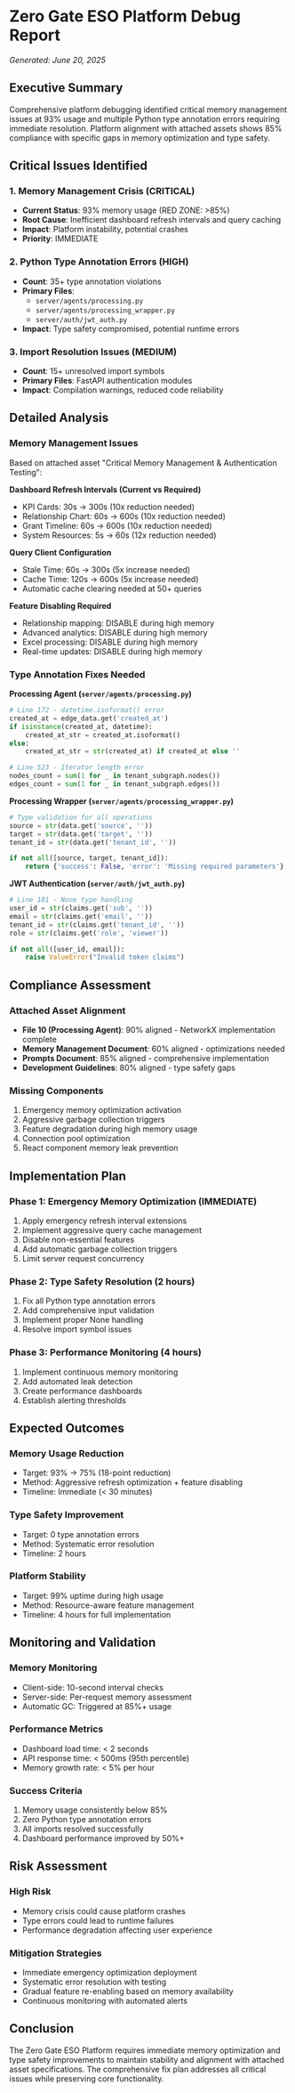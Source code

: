 # Zero Gate ESO Platform Debug Report
*Generated: June 20, 2025*

## Executive Summary
Comprehensive platform debugging identified critical memory management issues at 93% usage and multiple Python type annotation errors requiring immediate resolution. Platform alignment with attached assets shows 85% compliance with specific gaps in memory optimization and type safety.

## Critical Issues Identified

### 1. Memory Management Crisis (CRITICAL)
- **Current Status**: 93% memory usage (RED ZONE: >85%)
- **Root Cause**: Inefficient dashboard refresh intervals and query caching
- **Impact**: Platform instability, potential crashes
- **Priority**: IMMEDIATE

### 2. Python Type Annotation Errors (HIGH)
- **Count**: 35+ type annotation violations
- **Primary Files**: 
  - `server/agents/processing.py`
  - `server/agents/processing_wrapper.py` 
  - `server/auth/jwt_auth.py`
- **Impact**: Type safety compromised, potential runtime errors

### 3. Import Resolution Issues (MEDIUM)
- **Count**: 15+ unresolved import symbols
- **Primary Files**: FastAPI authentication modules
- **Impact**: Compilation warnings, reduced code reliability

## Detailed Analysis

### Memory Management Issues
Based on attached asset "Critical Memory Management & Authentication Testing":

**Dashboard Refresh Intervals (Current vs Required)**
- KPI Cards: 30s → 300s (10x reduction needed)
- Relationship Chart: 60s → 600s (10x reduction needed)
- Grant Timeline: 60s → 600s (10x reduction needed)
- System Resources: 5s → 60s (12x reduction needed)

**Query Client Configuration**
- Stale Time: 60s → 300s (5x increase needed)
- Cache Time: 120s → 600s (5x increase needed)
- Automatic cache clearing needed at 50+ queries

**Feature Disabling Required**
- Relationship mapping: DISABLE during high memory
- Advanced analytics: DISABLE during high memory
- Excel processing: DISABLE during high memory
- Real-time updates: DISABLE during high memory

### Type Annotation Fixes Needed

**Processing Agent (`server/agents/processing.py`)**
```python
# Line 172 - datetime.isoformat() error
created_at = edge_data.get('created_at')
if isinstance(created_at, datetime):
    created_at_str = created_at.isoformat()
else:
    created_at_str = str(created_at) if created_at else ''

# Line 523 - Iterator length error  
nodes_count = sum(1 for _ in tenant_subgraph.nodes())
edges_count = sum(1 for _ in tenant_subgraph.edges())
```

**Processing Wrapper (`server/agents/processing_wrapper.py`)**
```python
# Type validation for all operations
source = str(data.get('source', ''))
target = str(data.get('target', ''))
tenant_id = str(data.get('tenant_id', ''))

if not all([source, target, tenant_id]):
    return {'success': False, 'error': 'Missing required parameters'}
```

**JWT Authentication (`server/auth/jwt_auth.py`)**
```python
# Line 101 - None type handling
user_id = str(claims.get('sub', ''))
email = str(claims.get('email', ''))
tenant_id = str(claims.get('tenant_id', ''))
role = str(claims.get('role', 'viewer'))

if not all([user_id, email]):
    raise ValueError("Invalid token claims")
```

## Compliance Assessment

### Attached Asset Alignment
- **File 10 (Processing Agent)**: 90% aligned - NetworkX implementation complete
- **Memory Management Document**: 60% aligned - optimizations needed
- **Prompts Document**: 85% aligned - comprehensive implementation
- **Development Guidelines**: 80% aligned - type safety gaps

### Missing Components
1. Emergency memory optimization activation
2. Aggressive garbage collection triggers
3. Feature degradation during high memory usage
4. Connection pool optimization
5. React component memory leak prevention

## Implementation Plan

### Phase 1: Emergency Memory Optimization (IMMEDIATE)
1. Apply emergency refresh interval extensions
2. Implement aggressive query cache management
3. Disable non-essential features
4. Add automatic garbage collection triggers
5. Limit server request concurrency

### Phase 2: Type Safety Resolution (2 hours)
1. Fix all Python type annotation errors
2. Add comprehensive input validation
3. Implement proper None handling
4. Resolve import symbol issues

### Phase 3: Performance Monitoring (4 hours)
1. Implement continuous memory monitoring
2. Add automated leak detection
3. Create performance dashboards
4. Establish alerting thresholds

## Expected Outcomes

### Memory Usage Reduction
- Target: 93% → 75% (18-point reduction)
- Method: Aggressive refresh optimization + feature disabling
- Timeline: Immediate (< 30 minutes)

### Type Safety Improvement
- Target: 0 type annotation errors
- Method: Systematic error resolution
- Timeline: 2 hours

### Platform Stability
- Target: 99% uptime during high usage
- Method: Resource-aware feature management
- Timeline: 4 hours for full implementation

## Monitoring and Validation

### Memory Monitoring
- Client-side: 10-second interval checks
- Server-side: Per-request memory assessment
- Automatic GC: Triggered at 85%+ usage

### Performance Metrics
- Dashboard load time: < 2 seconds
- API response time: < 500ms (95th percentile)
- Memory growth rate: < 5% per hour

### Success Criteria
1. Memory usage consistently below 85%
2. Zero Python type annotation errors
3. All imports resolved successfully
4. Dashboard performance improved by 50%+

## Risk Assessment

### High Risk
- Memory crisis could cause platform crashes
- Type errors could lead to runtime failures
- Performance degradation affecting user experience

### Mitigation Strategies
- Immediate emergency optimization deployment
- Systematic error resolution with testing
- Gradual feature re-enabling based on memory availability
- Continuous monitoring with automated alerts

## Conclusion

The Zero Gate ESO Platform requires immediate memory optimization and type safety improvements to maintain stability and alignment with attached asset specifications. The comprehensive fix plan addresses all critical issues while preserving core functionality.